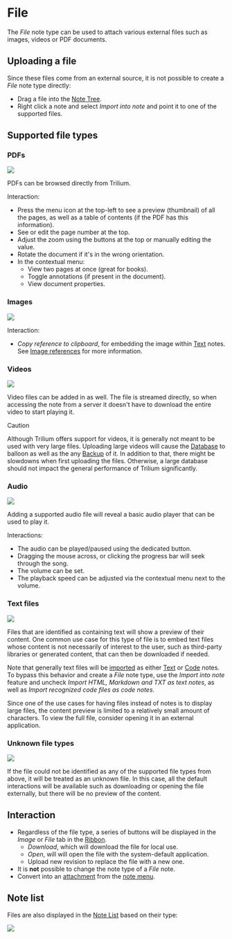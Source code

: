 # File
The _File_ note type can be used to attach various external files such as images, videos or PDF documents.

## Uploading a file

Since these files come from an external source, it is not possible to create a _File_ note type directly:

*   Drag a file into the [Note Tree](../Basic%20Concepts%20and%20Features/UI%20Elements/Note%20Tree.md).
*   Right click a note and select _Import into note_ and point it to one of the supported files.

## Supported file types

### PDFs

![](File_image.png)

PDFs can be browsed directly from Trilium.

Interaction:

*   Press the menu icon at the top-left to see a preview (thumbnail) of all the pages, as well as a table of contents (if the PDF has this information).
*   See or edit the page number at the top.
*   Adjust the zoom using the buttons at the top or manually editing the value.
*   Rotate the document if it's in the wrong orientation.
*   In the contextual menu:
    *   View two pages at once (great for books).
    *   Toggle annotations (if present in the document).
    *   View document properties.

### Images

![](4_File_image.png)

Interaction:

*   _Copy reference to clipboard_, for embedding the image within [Text](Text.md) notes. See [Image references](Text/Images/Image%20references.md) for more information.

### Videos

![](1_File_image.png)

Video files can be added in as well. The file is streamed directly, so when accessing the note from a server it doesn't have to download the entire video to start playing it.

> [!CAUTION]
> Although Trilium offers support for videos, it is generally not meant to be used with very large files. Uploading large videos will cause the [Database](../Advanced%20Usage/Database.md) to balloon as well as the any [Backup](../Installation%20%26%20Setup/Backup.md) of it. In addition to that, there might be slowdowns when first uploading the files. Otherwise, a large database should not impact the general performance of Trilium significantly.

### Audio

![](3_File_image.png)

Adding a supported audio file will reveal a basic audio player that can be used to play it.

Interactions:

*   The audio can be played/paused using the dedicated button.
*   Dragging the mouse across, or clicking the progress bar will seek through the song.
*   The volume can be set.
*   The playback speed can be adjusted via the contextual menu next to the volume.

### Text files

![](2_File_image.png)

Files that are identified as containing text will show a preview of their content. One common use case for this type of file is to embed text files whose content is not necessarily of interest to the user, such as third-party libraries or generated content, that can then be downloaded if needed.

Note that generally text files will be [imported](../Basic%20Concepts%20and%20Features/Import%20%26%20Export) as either [Text](Text.md) or [Code](Code.md) notes. To bypass this behavior and create a _File_ note type, use the _Import into note_ feature and uncheck _Import HTML, Markdown and TXT as text notes_, as well as _Import recognized code files as code notes_. 

Since one of the use cases for having files instead of notes is to display large files, the content preview is limited to a relatively small amount of characters. To view the full file, consider opening it in an external application.

### Unknown file types

![](5_File_image.png)

If the file could not be identified as any of the supported file types from above, it will be treated as an unknown file. In this case, all the default interactions will be available such as downloading or opening the file externally, but there will be no preview of the content.

## Interaction

*   Regardless of the file type, a series of buttons will be displayed in the _Image_ or _File_ tab in the [Ribbon](../Basic%20Concepts%20and%20Features/UI%20Elements/Ribbon.md).
    *   _Download_, which will download the file for local use.
    *   _Open_, will will open the file with the system-default application.
    *   Upload new revision to replace the file with a new one.
*   It is **not** possible to change the note type of a _File_ note.
*   Convert into an [attachment](../Basic%20Concepts%20and%20Features/Notes/Attachments.md) from the [note menu](../Basic%20Concepts%20and%20Features/UI%20Elements/Note%20buttons.md).

## Note list

Files are also displayed in the [Note List](../Basic%20Concepts%20and%20Features/Notes/Note%20List.md) based on their type:

![](8_File_image.png)